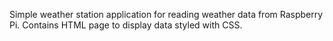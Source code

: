 Simple weather station application for reading weather data from Raspberry Pi. Contains HTML page to display data styled with CSS.
